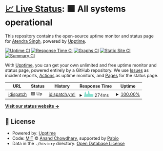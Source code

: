 # [📈 Live Status](https://demo.upptime.js.org): <!--live status--> **🟩 All systems operational**

This repository contains the open-source uptime monitor and status page for [Atendra Singh](https://demo.upptime.js.org), powered by [Upptime](https://github.com/upptime/upptime).

[![Uptime CI](https://github.com/atendrasingh90/is-my-website-live/workflows/Uptime%20CI/badge.svg)](https://github.com/atendrasingh90/is-my-website-live/actions?query=workflow%3A%22Uptime+CI%22)
[![Response Time CI](https://github.com/atendrasingh90/is-my-website-live/workflows/Response%20Time%20CI/badge.svg)](https://github.com/atendrasingh90/is-my-website-live/actions?query=workflow%3A%22Response+Time+CI%22)
[![Graphs CI](https://github.com/atendrasingh90/is-my-website-live/workflows/Graphs%20CI/badge.svg)](https://github.com/atendrasingh90/is-my-website-live/actions?query=workflow%3A%22Graphs+CI%22)
[![Static Site CI](https://github.com/atendrasingh90/is-my-website-live/workflows/Static%20Site%20CI/badge.svg)](https://github.com/atendrasingh90/is-my-website-live/actions?query=workflow%3A%22Static+Site+CI%22)
[![Summary CI](https://github.com/atendrasingh90/is-my-website-live/workflows/Summary%20CI/badge.svg)](https://github.com/atendrasingh90/is-my-website-live/actions?query=workflow%3A%22Summary+CI%22)

With [Upptime](https://upptime.js.org), you can get your own unlimited and free uptime monitor and status page, powered entirely by a GitHub repository. We use [Issues](https://github.com/atendrasingh90/is-my-website-live/issues) as incident reports, [Actions](https://github.com/atendrasingh90/is-my-website-live/actions) as uptime monitors, and [Pages](https://demo.upptime.js.org) for the status page.

<!--start: status pages-->
<!-- This summary is generated by Upptime (https://github.com/upptime/upptime) -->
<!-- Do not edit this manually, your changes will be overwritten -->
<!-- prettier-ignore -->
| URL | Status | History | Response Time | Uptime |
| --- | ------ | ------- | ------------- | ------ |
| <img alt="" src="https://icons.duckduckgo.com/ip3/www.idispatch.com.ico" height="13"> [idispatch](https://www.idispatch.com) | 🟩 Up | [idispatch.yml](https://github.com/atendrasingh90/is-my-website-live/commits/HEAD/history/idispatch.yml) | <details><summary><img alt="Response time graph" src="./graphs/idispatch/response-time-week.png" height="20"> 274ms</summary><br><a href="https://atendrasingh90.github.io/is-my-website-live/history/idispatch"><img alt="Response time 275" src="https://img.shields.io/endpoint?url=https%3A%2F%2Fraw.githubusercontent.com%2Fatendrasingh90%2Fis-my-website-live%2FHEAD%2Fapi%2Fidispatch%2Fresponse-time.json"></a><br><a href="https://atendrasingh90.github.io/is-my-website-live/history/idispatch"><img alt="24-hour response time 437" src="https://img.shields.io/endpoint?url=https%3A%2F%2Fraw.githubusercontent.com%2Fatendrasingh90%2Fis-my-website-live%2FHEAD%2Fapi%2Fidispatch%2Fresponse-time-day.json"></a><br><a href="https://atendrasingh90.github.io/is-my-website-live/history/idispatch"><img alt="7-day response time 274" src="https://img.shields.io/endpoint?url=https%3A%2F%2Fraw.githubusercontent.com%2Fatendrasingh90%2Fis-my-website-live%2FHEAD%2Fapi%2Fidispatch%2Fresponse-time-week.json"></a><br><a href="https://atendrasingh90.github.io/is-my-website-live/history/idispatch"><img alt="30-day response time 275" src="https://img.shields.io/endpoint?url=https%3A%2F%2Fraw.githubusercontent.com%2Fatendrasingh90%2Fis-my-website-live%2FHEAD%2Fapi%2Fidispatch%2Fresponse-time-month.json"></a><br><a href="https://atendrasingh90.github.io/is-my-website-live/history/idispatch"><img alt="1-year response time 275" src="https://img.shields.io/endpoint?url=https%3A%2F%2Fraw.githubusercontent.com%2Fatendrasingh90%2Fis-my-website-live%2FHEAD%2Fapi%2Fidispatch%2Fresponse-time-year.json"></a></details> | <details><summary><a href="https://atendrasingh90.github.io/is-my-website-live/history/idispatch">100.00%</a></summary><a href="https://atendrasingh90.github.io/is-my-website-live/history/idispatch"><img alt="All-time uptime 100.00%" src="https://img.shields.io/endpoint?url=https%3A%2F%2Fraw.githubusercontent.com%2Fatendrasingh90%2Fis-my-website-live%2FHEAD%2Fapi%2Fidispatch%2Fuptime.json"></a><br><a href="https://atendrasingh90.github.io/is-my-website-live/history/idispatch"><img alt="24-hour uptime 100.00%" src="https://img.shields.io/endpoint?url=https%3A%2F%2Fraw.githubusercontent.com%2Fatendrasingh90%2Fis-my-website-live%2FHEAD%2Fapi%2Fidispatch%2Fuptime-day.json"></a><br><a href="https://atendrasingh90.github.io/is-my-website-live/history/idispatch"><img alt="7-day uptime 100.00%" src="https://img.shields.io/endpoint?url=https%3A%2F%2Fraw.githubusercontent.com%2Fatendrasingh90%2Fis-my-website-live%2FHEAD%2Fapi%2Fidispatch%2Fuptime-week.json"></a><br><a href="https://atendrasingh90.github.io/is-my-website-live/history/idispatch"><img alt="30-day uptime 100.00%" src="https://img.shields.io/endpoint?url=https%3A%2F%2Fraw.githubusercontent.com%2Fatendrasingh90%2Fis-my-website-live%2FHEAD%2Fapi%2Fidispatch%2Fuptime-month.json"></a><br><a href="https://atendrasingh90.github.io/is-my-website-live/history/idispatch"><img alt="1-year uptime 100.00%" src="https://img.shields.io/endpoint?url=https%3A%2F%2Fraw.githubusercontent.com%2Fatendrasingh90%2Fis-my-website-live%2FHEAD%2Fapi%2Fidispatch%2Fuptime-year.json"></a></details>

<!--end: status pages-->

[**Visit our status website →**](https://demo.upptime.js.org)

## 📄 License

- Powered by: [Upptime](https://github.com/upptime/upptime)
- Code: [MIT](./LICENSE) © [Anand Chowdhary](https://anandchowdhary.com), supported by [Pabio](https://pabio.com)
- Data in the `./history` directory: [Open Database License](https://opendatacommons.org/licenses/odbl/1-0/)
